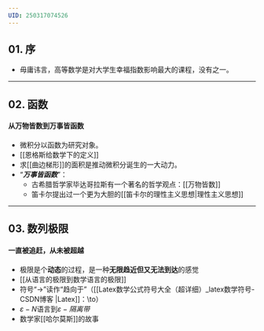 ```yaml
---
UID: 250317074526
---
```

## 01. 序
- 毋庸讳言，高等数学是对大学生幸福指数影响最大的课程，没有之一。

---
## 02. 函数
#### 从万物皆数到万事皆函数
- 微积分以函数为研究对象。
- [[恩格斯给数学下的定义]]
- 求[[曲边梯形]]的面积是推动微积分诞生的一大动力。
- “***万事皆函数***”：
	- 古希腊哲学家毕达哥拉斯有一个著名的哲学观点：[[万物皆数]]
	- 笛卡尔提出过一个更为大胆的[[笛卡尔的理性主义思想|理性主义思想]]

---
## 03. 数列极限
#### 一直被追赶，从未被超越
- 极限是个**动态**的过程，是一种**无限趋近但又无法到达**的感觉
- [[从语言的极限到数学语言的极限]]
- 符号“$\to$”读作“趋向于”（[[Latex数学公式符号大全（超详细）_latex数学符号-CSDN博客 |Latex]]：\to）
- $\varepsilon - N$语言到$\varepsilon - 隔离带$
- 数学家[[哈尔莫斯]]的故事

